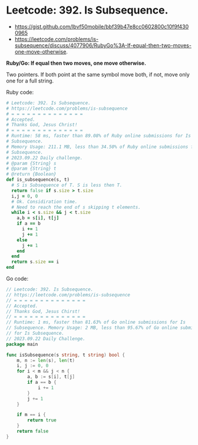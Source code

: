 # Leetcode: 392. Is Subsequence.

- https://gist.github.com/lbvf50mobile/bbf39b47e8cc0602800c10f9f4300965
- https://leetcode.com/problems/is-subsequence/discuss/4077906/RubyGo%3A-If-equal-then-two-moves-one-move-otherwise.

**Ruby/Go: If equal then two moves, one move otherwise.**

Two pointers. If both point at the same symbol move both, if not, move only
one for a full string.

Ruby code:
```Ruby
# Leetcode: 392. Is Subsequence.
# https://leetcode.com/problems/is-subsequence
# = = = = = = = = = = = = = =
# Accepted.
# Thanks God, Jesus Christ!
# = = = = = = = = = = = = = =
# Runtime: 58 ms, faster than 89.08% of Ruby online submissions for Is
# Subsequence.
# Memory Usage: 211.1 MB, less than 34.50% of Ruby online submissions for Is
# Subsequence.
# 2023.09.22 Daily challenge.
# @param {String} s
# @param {String} t
# @return {Boolean}
def is_subsequence(s, t)
  # S is Subsequence of T. S is less then T.
  return false if s.size > t.size
  i,j = 0, 0
  # Ok. Considiration time.
  # Need to reach the end of s skipping t elements.
  while i < s.size && j < t.size
    a,b = s[i], t[j]
    if a == b
      i += 1
      j += 1
    else
      j += 1
    end
  end
  return s.size == i 
end
```
Go code:
```Go
// Leetcode: 392. Is Subsequence.
// https://leetcode.com/problems/is-subsequence
// = = = = = = = = = = = = = = 
// Accepted.
// Thanks God, Jesus Chirst!
// = = = = = = = = = = = = = =
// Runtime: 1 ms, faster than 81.63% of Go online submissions for Is
// Subsequence. Memory Usage: 2 MB, less than 95.67% of Go online submissions
// for Is Subsequence.
// 2023.09.22 Daily Challenge.
package main

func isSubsequence(s string, t string) bool {
	m, n := len(s), len(t)
	i, j := 0, 0
	for i < m && j < n {
		a, b := s[i], t[j]
		if a == b {
			i += 1
		}
		j += 1
	}

	if m == i {
		return true
	}
	return false
}
```
